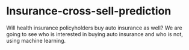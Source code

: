 # Insurance-cross-sell-prediction
Will health insurance policyholders buy auto insurance as well?
We are going to see who is interested in buying auto insurance and who is not, using machine learning.
